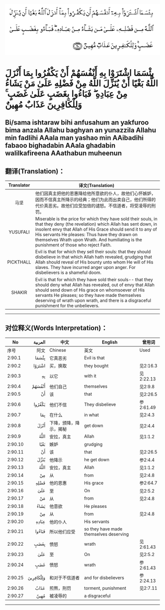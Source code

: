 ![002:090](images/002_090.gif)

#  بِئْسَمَا اشْتَرَوْا بِهِ أَنْفُسَهُمْ أَنْ يَكْفُرُوا بِمَا أَنْزَلَ اللَّهُ بَغْيًا أَنْ يُنَزِّلَ اللَّهُ مِنْ فَضْلِهِ عَلَىٰ مَنْ يَشَاءُ مِنْ عِبَادِهِ ۖ فَبَاءُوا بِغَضَبٍ عَلَىٰ غَضَبٍ ۚ وَلِلْكَافِرِينَ عَذَابٌ مُهِينٌ 

## Bi/sama ishtaraw bihi anfusahum an yakfuroo bima anzala Allahu baghyan an yunazzila Allahu min fadlihi AAala man yashao min AAibadihi fabaoo bighadabin AAala ghadabin walilkafireena AAathabun muheenun

## 翻译(Translation)：

| Translator | 译文(Translation)                                            |
| :--------: | ------------------------------------------------------------ |
|    马坚    | 他们因真主把他的恩惠降给他所意欲的仆人，故他们心怀嫉妒，因而不信真主所降示的经典；他们为此而出卖自己，他们所得的代价真恶劣。故他们应受加倍的谴怒。不信道者，将受凌辱的刑罚。 |
|  YUSUFALI  | Miserable is the price for which they have sold their souls, in that they deny (the revelation) which Allah has sent down, in insolent envy that Allah of His Grace should send it to any of His servants He pleases: Thus have they drawn on themselves Wrath upon Wrath. And humiliating is the punishment of those who reject Faith. |
| PICKTHALL  | Evil is that for which they sell their souls: that they should disbelieve in that which Allah hath revealed, grudging that Allah should reveal of His bounty unto whom He will of His slaves. They have incurred anger upon anger. For disbelievers is a shameful doom. |
|   SHAKIR   | Evil is that for which they have sold their souls-- that they should deny what Allah has revealed, out of envy that Allah should send down of His grace on whomsoever of His servants He pleases; so they have made themselves deserving of wrath upon wrath, and there is a disgraceful punishment for the unbelievers. |

---

## 对位释义(Words Interpretation)：

| No      |   العربية | 中文                   | English                                | 曾用词    |
| ------- | --------: | ---------------------- | -------------------------------------- | --------- |
| 序号    |      阿文 | Chinese                | 英文                                   | Used      |
| 2:90.1  |     بِئْسَمَا | 它真恶劣               | Evil is that                           |           |
| 2:90.2  |    اشْتَرَوْا | 买，换取               | they bought                            | 见2:16.3  |
| 2:90.3  |        بِهِ | 以它                   | with it                                | 见2:22.13 |
| 2:90.4  |    أَنْفُسَهُمْ | 他们自己               | themselves                             | 见2:9.8   |
| 2:90.5  |        أَنْ | 该                     | that                                   | 见2:26.5  |
| 2:90.6  |    يَكْفُرُوا | 他们不信               | They disbelieve                        | 参2:61.49 |
| 2:90.7  |       بِمَا | 在什么                 | in what                                | 见2:4.3   |
| 2:90.8  |      أَنْزَلَ | 下降，颁降，降示，揭秘 | get down                               | 见2:4.4   |
| 2:90.9  |      اللَّهُ | 安拉，真主             | Allah                                  | 见1:1.2   |
| 2:90.10 |      بَغْيًا | 嫉妒                   | grudging                               |           |
| 2:90.11 |        أَنْ | 该                     | that                                   | 见2:26.5  |
| 2:90.12 |      يُنَزِّلَ | 他降示                 | he get down                            | 参2:4.4   |
| 2:90.13 |      اللَّهُ | 安拉，真主             | Allah                                  | 见1:1.2   |
| 2:90.14 |        مِنْ | 从                     | from                                   | 见2:4.8   |
| 2:90.15 |      فَضْلِهِ | 他的恩惠               | His grace                              | 参2:64.7  |
| 2:90.16 |       عَلَىٰ | 至                     | On                                     | 见2:5.2   |
| 2:90.17 |        مَنْ | 从                     | from                                   | 见2:4.8   |
| 2:90.18 |      يَشَاءُ | 他意欲                 | He pleases                             |           |
| 2:90.19 |        مِنْ | 从                     | from                                   | 见2:4.8   |
| 2:90.20 |     عِبَادِهِ | 他的仆人               | His servants                           |           |
| 2:90.21 |    فَبَاءُوا | 所以他们应受           | so they have made themselves deserving |           |
| 2:90.22 |      بِغَضَبٍ | 愤怒                   | wrath                                  | 见2:61.43 |
| 2:90.23 |       عَلَىٰ | 至                     | On                                     | 见2:5.2   |
| 2:90.24 |       غَضَبٍ | 愤怒                   | wrath                                  | 参2:61.43 |
| 2:90.25 | وَلِلْكَافِرِينَ | 和对于不信道者         | and for disbelievers                   | 参2:24.13 |
| 2:90.26 |      عَذَابٌ | 煎熬，刑罚             | torment, punishment                    | 见2:7.11  |
| 2:90.27 |      مُهِينٌ | 被凌辱的               | a disgraceful                          |           |

---
